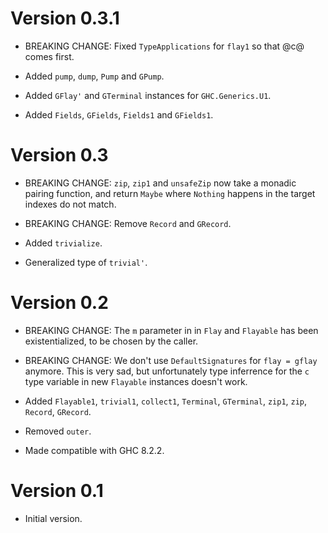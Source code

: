 # Version 0.3.1

* BREAKING CHANGE: Fixed `TypeApplications` for `flay1` so that @c@ comes
  first.

* Added `pump`, `dump`, `Pump` and `GPump`.

* Added `GFlay'` and `GTerminal` instances for `GHC.Generics.U1`.

* Added `Fields`, `GFields`, `Fields1` and `GFields1`.


# Version 0.3

* BREAKING CHANGE: `zip`, `zip1` and `unsafeZip` now take a monadic pairing function, and return
  `Maybe` where `Nothing` happens in the target indexes do not match.

* BREAKING CHANGE: Remove `Record` and `GRecord`.

* Added `trivialize`.

* Generalized type of `trivial'`.


# Version 0.2

* BREAKING CHANGE: The `m` parameter in in `Flay` and `Flayable` has been
  existentialized, to be chosen by the caller.

* BREAKING CHANGE: We don't use `DefaultSignatures` for `flay = gflay` anymore.
  This is very sad, but unfortunately type inferrence for the `c` type variable
  in new `Flayable` instances doesn't work.

* Added `Flayable1`, `trivial1`, `collect1`, `Terminal`, `GTerminal`, `zip1`,
  `zip`, `Record`, `GRecord`.

* Removed `outer`.

* Made compatible with GHC 8.2.2.


# Version 0.1

* Initial version.
